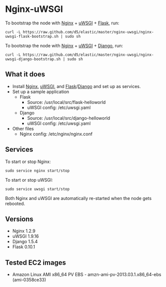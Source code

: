 # Nginx-uWSGI

To bootstrap the node with [Nginx](http://wiki.nginx.org/) + [uWSGI](http://projects.unbit.it/uwsgi/) + [Flask](http://flask.pocoo.org), run:

```
curl -L https://raw.github.com/d5/elastic/master/nginx-uwsgi/nginx-uwsgi-flask-bootstrap.sh | sudo sh
```

To bootstrap the node with [Nginx](http://wiki.nginx.org/) + [uWSGI](http://projects.unbit.it/uwsgi/) + [Django](https://www.djangoproject.com), run:

```
curl -L https://raw.github.com/d5/elastic/master/nginx-uwsgi/nginx-uwsgi-django-bootstrap.sh | sudo sh
```

## What it does

* Install [Nginx](http://wiki.nginx.org/), [uWSGI](http://projects.unbit.it/uwsgi/), and [Flask](http://flask.pocoo.org)/[Django](https://www.djangoproject.com) and set up as services.
* Set up a sample application
    * Flask
        * Source: /usr/local/src/flask-helloworld
        * uWSGI config: /etc/uwsgi.yaml
    * Django
        * Source: /usr/local/src/django-helloworld
        * uWSGI config: /etc/uwsgi.yaml
* Other files
    * Nginx config: /etc/nginx/nginx.conf

## Services

To start or stop Nginx:

```
sudo service nginx start/stop
```

To start or stop uWSGI:

```
sudo service uwsgi start/stop
```
Both Nginx and uWSGI are automatically re-started when the node gets rebooted.

## Versions

* Nginx 1.2.9
* uWSGI 1.9.16
* Django 1.5.4
* Flask 0.10.1

## Tested EC2 images

* Amazon Linux AMI x86_64 PV EBS - amzn-ami-pv-2013.03.1.x86_64-ebs (ami-0358ce33)

